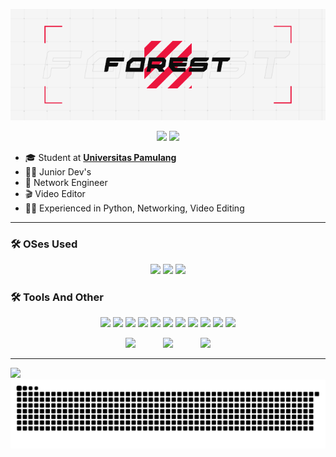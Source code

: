 <p align="center">
  <img src="img/standard.gif">
</p>

<p align="center">
  <a href="https://www.linkedin.com/in/aditiabagashermawan"><img src="https://img.shields.io/badge/LinkedIn-0077B5?style=for-the-badge&logo=linkedin&logoColor=white"/></a>
  <a href="https://linktr.ee/DarkFRST"><img src="https://img.shields.io/badge/linktree-39E09B?style=for-the-badge&logo=linktree&logoColor=white"/></a>
</p>

- 🎓 Student at [**Universitas Pamulang**](https://unpam.ac.id)
- 🧑‍💻 Junior Dev's
- 📡 Network Engineer
- 🎬 Video Editor
- 🧑‍💻 Experienced in Python, Networking, Video Editing 

---

<h3 align="left"> 🛠️ OSes Used </h3>
<p align="center">
 <a href="https://ubuntu.com/"><img src="https://img.shields.io/badge/Ubuntu-E95420?style=for-the-badge&logo=ubuntu&logoColor=white"/></a>
  <a href="https://www.debian.org/"><img src="https://img.shields.io/badge/Debian-A81D33?style=for-the-badge&logo=debian&logoColor=white"/></a>
  <a href="https://www.microsoft.com/windows"><img src="https://img.shields.io/badge/Windows-0078D6?style=for-the-badge&logo=windows&logoColor=white"/></a>
</p>

<h3 align="left"> 🛠️ Tools And Other </h3>
<p align="center">
  <a href="https://www.virtualbox.org/"><img src="https://img.shields.io/badge/VirtualBox-21416b?style=for-the-badge&logo=VirtualBox&logoColor=white"/></a>
  <a href="https://www.proxmox.com/"><img src="https://img.shields.io/badge/Proxmox-E57000?style=for-the-badge&logo=proxmox&logoColor=white"/></a>
  <a href="https://www.vmware.com/"><img src="https://img.shields.io/badge/VMware-231f20?style=for-the-badge&logo=VMware&logoColor=white"/></a>
  <a href="https://www.cisco.com/"><img src="https://img.shields.io/badge/CISCO-1BA0D7?style=for-the-badge&logo=cisco&logoColor=white"/></a>
  <a href="https://mikrotik.com/"><img src="https://img.shields.io/badge/Mikrotik-00427E?style=for-the-badge&logo=mikrotik&logoColor=white"/></a>
  <a href="https://www.sqlite.org/"><img src="https://img.shields.io/badge/Sqlite-003B57?style=for-the-badge&logo=sqlite&logoColor=white"/></a>
  <a href="https://httpd.apache.org/"><img src="https://img.shields.io/badge/Apache-D22128?style=for-the-badge&logo=Apache&logoColor=white"/></a>
  <a href="https://www.gnu.org/software/bash/"><img src="https://img.shields.io/badge/Bash-121011?style=for-the-badge&logo=gnu-bash&logoColor=white"/></a>
  <a href="https://www.nano-editor.org/"><img src="https://img.shields.io/badge/Nano-4E9A06?style=for-the-badge&logo=gnubash&logoColor=white"/></a>
  <a href="https://www.python.org/"><img src="https://img.shields.io/badge/Python-3776AB?style=for-the-badge&logo=python&logoColor=white"/></a>
  <a href="https://code.visualstudio.com/"><img src="https://img.shields.io/badge/VSCode-007ACC?style=for-the-badge&logo=visual-studio-code&logoColor=white"/></a>
</p>

<div align="center">
  <a href="https://www.adobe.com/products/aftereffects.html" style="margin: 0 20px;"><img src="https://skillicons.dev/icons?i=ae"/></a>
  <a href="https://www.adobe.com/products/audition.html" style="margin: 0 20px;"><img src="https://skillicons.dev/icons?i=au"/></a>
  <a href="https://www.adobe.com/products/premiere.html" style="margin: 0 20px;"><img src="https://skillicons.dev/icons?i=pr"/></a>
</div>

---

![](https://komarev.com/ghpvc/?username=DrkF0rest&base=568&style=flat-square&color=blueviolet)
<img src="https://raw.githubusercontent.com/DrkF0rest/DrkF0rest/output/snake.svg" alt="Snake animation" />

